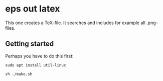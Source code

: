 # eps out latex

This one creates a TeX-file. It searches and includes for example all
.png-files.

## Getting started

Perhaps you have to do this first:

```
sudo apt install util-linux
```

```
sh ./make.sh
```
